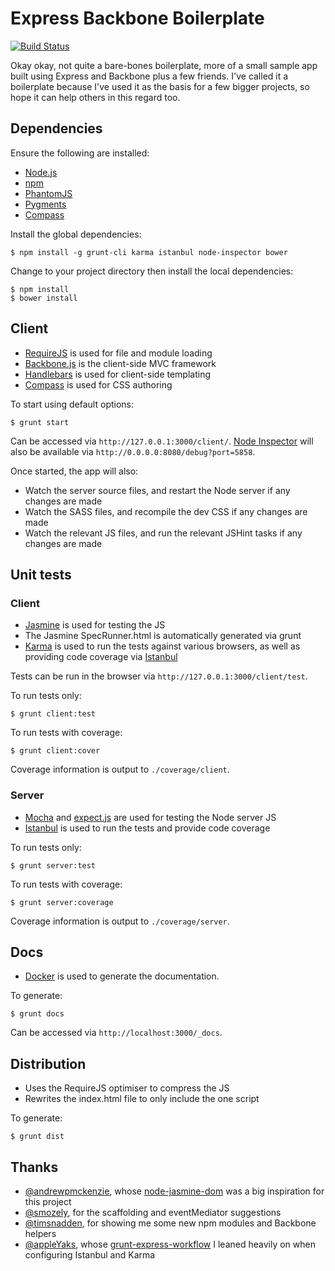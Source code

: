 # Express Backbone Boilerplate

[![Build Status](https://travis-ci.org/tanem/express-backbone-boilerplate.png)](https://travis-ci.org/tanem/express-backbone-boilerplate)

Okay okay, not quite a bare-bones boilerplate, more of a small sample app built using Express and Backbone plus a few friends. I've called it a boilerplate because I've used it as the basis for a few bigger projects, so hope it can help others in this regard too. 

## Dependencies

Ensure the following are installed:

 * [Node.js](http://nodejs.org/)
 * [npm](https://npmjs.org/)
 * [PhantomJS](http://phantomjs.org/)
 * [Pygments](http://pygments.org/download/)
 * [Compass](http://compass-style.org/)
 
Install the global dependencies:

    $ npm install -g grunt-cli karma istanbul node-inspector bower

Change to your project directory then install the local dependencies:

    $ npm install
    $ bower install

## Client

 * [RequireJS](http://requirejs.org/) is used for file and module loading
 * [Backbone.js](http://backbonejs.org/) is the client-side MVC framework
 * [Handlebars](http://handlebarsjs.com/) is used for client-side templating
 * [Compass](http://compass-style.org/) is used for CSS authoring

To start using default options:

    $ grunt start

Can be accessed via `http://127.0.0.1:3000/client/`. [Node Inspector](https://github.com/dannycoates/node-inspector) will also be available via `http://0.0.0.0:8080/debug?port=5858`.

Once started, the app will also:

 * Watch the server source files, and restart the Node server if any changes are made
 * Watch the SASS files, and recompile the dev CSS if any changes are made
 * Watch the relevant JS files, and run the relevant JSHint tasks if any changes are made

## Unit tests

### Client

 * [Jasmine](http://pivotal.github.com/jasmine/) is used for testing the JS
 * The Jasmine SpecRunner.html is automatically generated via grunt
 * [Karma](https://github.com/karma-runner/karma) is used to run the tests against various browsers, as well as providing code coverage via [Istanbul](https://github.com/gotwarlost/istanbul)

Tests can be run in the browser via `http://127.0.0.1:3000/client/test`.

To run tests only:

    $ grunt client:test

To run tests with coverage:

    $ grunt client:cover

Coverage information is output to `./coverage/client`.

### Server

 * [Mocha](http://visionmedia.github.io/mocha/) and [expect.js](https://github.com/LearnBoost/expect.js) are used for testing the Node server JS
 * [Istanbul](https://github.com/gotwarlost/istanbul) is used to run the tests and provide code coverage

To run tests only:

    $ grunt server:test

To run tests with coverage:

    $ grunt server:coverage

Coverage information is output to `./coverage/server`.

## Docs

 * [Docker](https://github.com/Prevole/grunt-docker) is used to generate the documentation.
 
To generate:

    $ grunt docs

Can be accessed via `http://localhost:3000/_docs`.

## Distribution

 * Uses the RequireJS optimiser to compress the JS
 * Rewrites the index.html file to only include the one script

To generate:

    $ grunt dist

## Thanks

 * [@andrewpmckenzie](https://github.com/andrewpmckenzie), whose [node-jasmine-dom](https://github.com/andrewpmckenzie/node-jasmine-dom) was a big inspiration for this project
 * [@smozely](https://github.com/smozely), for the scaffolding and eventMediator suggestions
 * [@timsnadden](https://github.com/timsnadden), for showing me some new npm modules and Backbone helpers
 * [@appleYaks](https://github.com/appleYaks), whose [grunt-express-workflow](https://github.com/appleYaks/grunt-express-workflow) I leaned heavily on when configuring Istanbul and Karma
